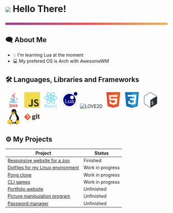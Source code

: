 <div>
    <summary>
      <h1 style="list-style-type: none;">
        <img src="https://media.giphy.com/media/hvRJCLFzcasrR4ia7z/giphy.gif" width="40px"/>
        <span>Hello There!</span>
      </h1>
    </summary>
</div>


![Gradient Bar](images/gradient-bar.png)

## 🗨️ About Me

- 💡 I'm learning Lua at the moment
- 💻 My prefered OS is Arch with AwesomeWM

## 🛠️ Languages, Libraries and Frameworks

<div>
  <img src="https://github.com/devicons/devicon/blob/master/icons/java/java-original-wordmark.svg" title="Java" alt="Java" width="50" height="50"/>&nbsp;
  <img src="https://github.com/devicons/devicon/blob/master/icons/javascript/javascript-original.svg" title="JavaScript" alt="JavaScript" width="50" height="50"/>&nbsp;
  <img src="https://github.com/devicons/devicon/blob/master/icons/react/react-original-wordmark.svg" title="React" alt="React" width="50" height="50"/>&nbsp;
  <img src="https://github.com/devicons/devicon/blob/master/icons/lua/lua-original-wordmark.svg" title="Lua" alt="Lua" width="50" height="50"/>&nbsp;
  <img src="https://love2d.org/favicon.ico" title="LOVE2D" alt="LOVE2D" width="50" height="50"/>&nbsp;
  <img src="https://github.com/devicons/devicon/blob/master/icons/html5/html5-original.svg" title="HTML5" alt="HTML" width="50" height="50"/>&nbsp;
  <img src="https://github.com/devicons/devicon/blob/master/icons/css3/css3-original.svg"  title="CSS3" alt="CSS" width="50" height="50"/>&nbsp;
    <img src="https://github.com/devicons/devicon/blob/master/icons/bash/bash-original.svg" title="Bash" alt="Bash" width="50" height="50"/>&nbsp;
  <img src="https://github.com/devicons/devicon/blob/master/icons/linux/linux-original.svg" title="Linux" alt="Linux" width="50" height="50"/>&nbsp;
  <img src="https://github.com/devicons/devicon/blob/master/icons/git/git-original-wordmark.svg" title="Git" **alt="Git" width="50" height="50"/>
</div>

## ⚙️ My Projects

| Project | Status |
| --- | --- |
| [Responsive website for a zoo](https://github.com/leo9iota/floppa-zoo-zurich) | Finished |
| [Dotfiles for my Linux environment](https://github.com/leo9iota/dotfiles)| Work in progress |
| [Pong clone](https://github.com/leo9iota/pong) | Work in progress |
| [CLI games](https://github.com/leo9iota/cli-games) | Work in progress |
| [Portfolio website](https://github.com/leo9iota/portfolio-website) | Unfinished |
| [Picture manipulation program](https://github.com/leo9iota/picture-manipulation) | Unfinished |
| [Password manager](https://github.com/leo9iota/pwmanager) | Unfinished |



